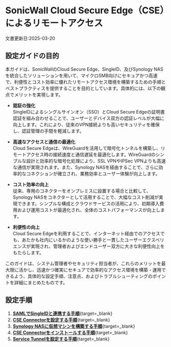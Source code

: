 # SonicWall Cloud Secure Edge（CSE）によるリモートアクセス
文書更新日:2025-03-20

## 設定ガイドの目的

本ガイドは、SonicWallのCloud Secure Edge、SingleID、及びSynology NASを統合したソリューションを用いて、マイクロSMB向けにセキュアかつ高速で、利便性とコスト効率に優れたリモートアクセス環境を構築するための手順とベストプラクティスを提供することを目的としています。具体的には、以下の観点でメリットを実現します。

- **認証の強化**  
  SingleIDによるシングルサインオン（SSO）とCloud Secure Edgeの証明書認証を組み合わせることで、ユーザーとデバイス双方の認証レベルが大幅に向上します。これにより、従来のVPN接続よりも高いセキュリティを確保し、認証管理の手間を軽減します。

- **高速なアクセスと通信の最適化**  
  Cloud Secure Edgeは、WireGuardを活用して暗号化トンネルを構築し、リモートアクセス時の接続速度と通信遅延を最適化します。WireGuardのシンプルな設計と効率的な暗号化処理により、SSL VPNやIPSec VPNよりも高速な通信が実現されます。また、Synology NASを経由することで、さらに効率的なコネクションが確立され、業務効率とユーザー体験が向上します。

- **コスト効率の向上**  
  従来、専用のコネクターをオンプレミスに設置する場合と比較して、Synology NASをコネクターとして活用することで、大幅なコスト削減が実現できます。シンプルな構成とクラウドサービスの活用により、初期導入費用および運用コストが最適化され、全体のコストパフォーマンスが向上します。

- **利便性の向上**  
  Cloud Secure Edgeを利用することで、インターネット経由でのアクセスでも、あたかも社内にいるかのような使い勝手と一貫したユーザーエクスペリエンスが実現され、管理者およびエンドユーザー双方に大きな利便性向上をもたらします。

このガイドは、システム管理者やセキュリティ担当者が、これらのメリットを最大限に活かし、迅速かつ確実にセキュアで効率的なアクセス環境を構築・運用できるよう、具体的な設定手順、注意点、およびトラブルシューティングのポイントを詳細にまとめたものです。

## 設定手順
1. [**SAMLでSingleIDと連携する手順**](../sonicwall_cse.md){target=_blank}
2. [**CSE Connectorを設定する手順**](./configure_cse_connector.md){target=_blank}
3. [**Synology NASに仮想マシンを構築する手順**](./create_alpine_vm_synology.md){target=_blank}
4. [**CSE Connectorをインストールする手順**](./install_cse_connector_alpine.md){target=_blank}
5. [**Service Tunnelを設定する手順**](./configure_service_tunnel.md){target=_blank}


